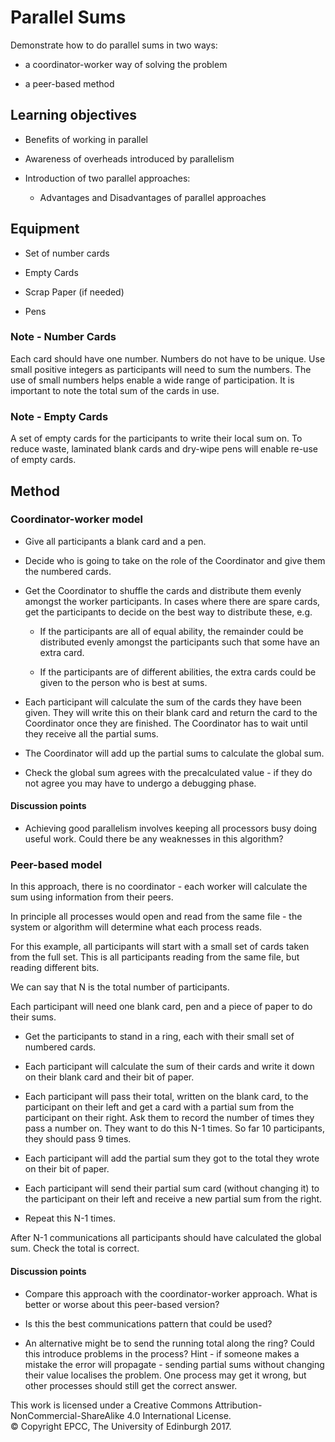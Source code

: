 Parallel Sums
=============

Demonstrate how to do parallel sums in two ways:

-   a coordinator-worker way of solving the problem

-   a peer-based method

Learning objectives
-------------------

-   Benefits of working in parallel

-   Awareness of overheads introduced by parallelism

-   Introduction of two parallel approaches:

    -   Advantages and Disadvantages of parallel approaches

Equipment
---------

-   Set of number cards

-   Empty Cards

-   Scrap Paper (if needed)

-   Pens

### Note - Number Cards

Each card should have one number. Numbers do not have to be unique.  Use small
positive integers as participants will need to sum the numbers. The use of small
numbers helps enable a wide range of participation. It is important to note the
total sum of the cards in use.

### Note - Empty Cards

A set of empty cards for the participants to write their local sum on. To reduce
waste, laminated blank cards and dry-wipe pens will enable re-use of empty
cards.

Method
------

### Coordinator-worker model

-   Give all participants a blank card and a pen.

-   Decide who is going to take on the role of the Coordinator and give them the
    numbered cards.

-   Get the Coordinator to shuffle the cards and distribute them evenly amongst
    the worker participants. In cases where there are spare cards, get the
    participants to decide on the best way to distribute these, e.g.

    -   If the participants are all of equal ability, the remainder could be
        distributed evenly amongst the participants such that some have an extra
        card.

    -   If the participants are of different abilities, the extra cards could be
        given to the person who is best at sums.

-   Each participant will calculate the sum of the cards they have been given.
    They will write this on their blank card and return the card to the
    Coordinator once they are finished. The Coordinator has to wait until they
    receive all the partial sums.

-   The Coordinator will add up the partial sums to calculate the global sum.

-   Check the global sum agrees with the precalculated value - if they do not
    agree you may have to undergo a debugging phase.

#### Discussion points

-   Achieving good parallelism involves keeping all processors busy doing useful
    work. Could there be any weaknesses in this algorithm?

### Peer-based model

In this approach, there is no coordinator - each worker will calculate the sum
using information from their peers.

In principle all processes would open and read from the same file - the system
or algorithm will determine what each process reads.

For this example, all participants will start with a small set of cards taken
from the full set. This is all participants reading from the same file, but
reading different bits.

We can say that N is the total number of participants.

Each participant will need one blank card, pen and a piece of paper to do their
sums.

-   Get the participants to stand in a ring, each with their small set of
    numbered cards.

-   Each participant will calculate the sum of their cards and write it down on
    their blank card and their bit of paper.

-   Each participant will pass their total, written on the blank card, to the
    participant on their left and get a card with a partial sum from the
    participant on their right. Ask them to record the number of times they pass
    a number on. They want to do this N-1 times. So far 10 participants, they
    should pass 9 times.

-   Each participant will add the partial sum they got to the total they wrote
    on their bit of paper.

-   Each participant will send their partial sum card (without changing it) to
    the participant on their left and receive a new partial sum from the right.

-   Repeat this N-1 times.

After N-1 communications all participants should have calculated the global sum.
Check the total is correct.

#### Discussion points

-   Compare this approach with the coordinator-worker approach. What is better
    or worse about this peer-based version?

-   Is this the best communications pattern that could be used?

-   An alternative might be to send the running total along the ring? Could this
    introduce problems in the process? Hint - if someone makes a mistake the
    error will propagate - sending partial sums without changing their value
    localises the problem. One process may get it wrong, but other processes
    should still get the correct answer.

  
  
This work is licensed under a  Creative Commons
Attribution-NonCommercial-ShareAlike 4.0 International License.  
© Copyright EPCC, The University of Edinburgh 2017.
